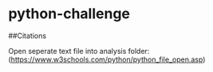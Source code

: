 # python-challenge

##Citations

Open seperate text file into analysis folder:
(https://www.w3schools.com/python/python_file_open.asp)
